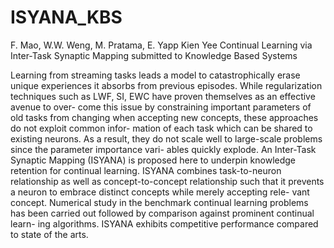 # ISYANA_KBS
F. Mao, W.W. Weng, M. Pratama, E. Yapp Kien Yee Continual Learning via Inter-Task Synaptic Mapping submitted to Knowledge Based Systems

Learning from streaming tasks leads a model to catastrophically erase unique
experiences it absorbs from previous episodes. While regularization techniques
such as LWF, SI, EWC have proven themselves as an effective avenue to over-
come this issue by constraining important parameters of old tasks from changing
when accepting new concepts, these approaches do not exploit common infor-
mation of each task which can be shared to existing neurons. As a result, they
do not scale well to large-scale problems since the parameter importance vari-
ables quickly explode. An Inter-Task Synaptic Mapping (ISYANA) is proposed
here to underpin knowledge retention for continual learning. ISYANA combines
task-to-neuron relationship as well as concept-to-concept relationship such that
it prevents a neuron to embrace distinct concepts while merely accepting rele-
vant concept. Numerical study in the benchmark continual learning problems
has been carried out followed by comparison against prominent continual learn-
ing algorithms. ISYANA exhibits competitive performance compared to state
of the arts.
